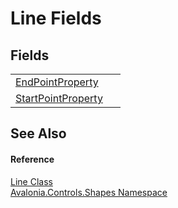 # Line Fields




## Fields
<table>
<tr>
<td><a href="F_Avalonia_Controls_Shapes_Line_EndPointProperty">EndPointProperty</a></td>
<td> </td>
</tr>
<tr>
<td><a href="F_Avalonia_Controls_Shapes_Line_StartPointProperty">StartPointProperty</a></td>
<td> </td>
</tr>
</table>

## See Also


#### Reference
<a href="T_Avalonia_Controls_Shapes_Line">Line Class</a>  
<a href="N_Avalonia_Controls_Shapes">Avalonia.Controls.Shapes Namespace</a>  
